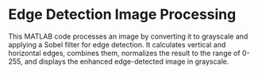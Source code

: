 # Edge Detection Image Processing
 This MATLAB code processes an image by converting it to grayscale and applying a Sobel filter for edge detection. It calculates vertical and horizontal edges, combines them, normalizes the result to the range of 0-255, and displays the enhanced edge-detected image in grayscale.
